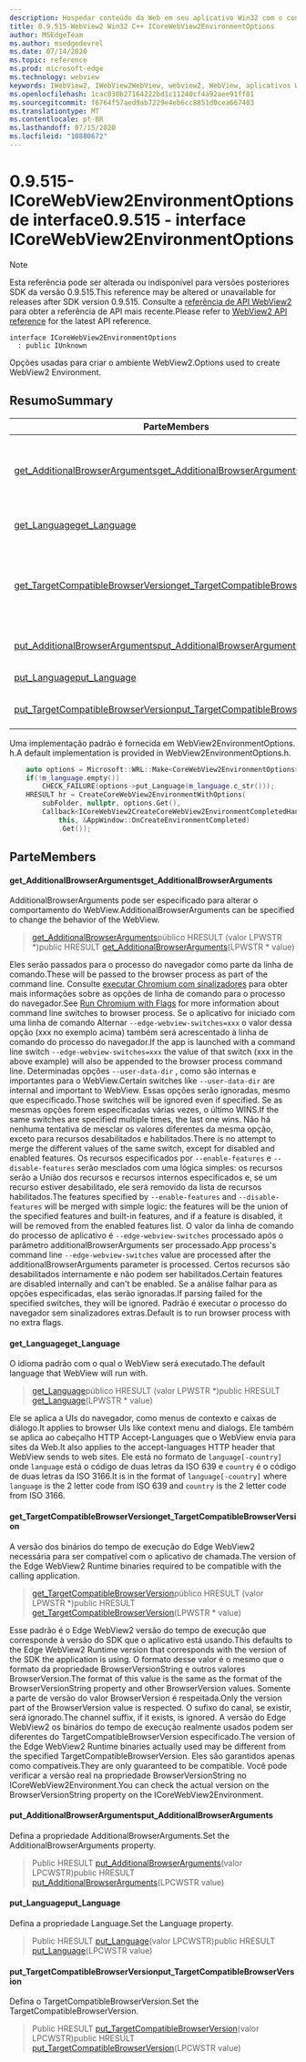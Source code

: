 ```yaml
---
description: Hospedar conteúdo da Web em seu aplicativo Win32 com o controle WebView2 do Microsoft Edge
title: 0.9.515-WebView2 Win32 C++ ICoreWebView2EnvironmentOptions
author: MSEdgeTeam
ms.author: msedgedevrel
ms.date: 07/14/2020
ms.topic: reference
ms.prod: microsoft-edge
ms.technology: webview
keywords: IWebView2, IWebView2WebView, webview2, WebView, aplicativos Win32, Win32, Edge, ICoreWebView2, ICoreWebView2Controller, controle do navegador, HTML Edge
ms.openlocfilehash: 1cac030b27164222bd1c11240cf4a92aee91ff01
ms.sourcegitcommit: f6764f57aed9ab7229e4eb6cc8851d0cea667403
ms.translationtype: MT
ms.contentlocale: pt-BR
ms.lasthandoff: 07/15/2020
ms.locfileid: "10880672"
---
```

# <span data-ttu-id="0a706-104">0.9.515-ICoreWebView2EnvironmentOptions de interface</span><span class="sxs-lookup"><span data-stu-id="0a706-104">0.9.515 - interface ICoreWebView2EnvironmentOptions</span></span> 

> [!NOTE]
> <span data-ttu-id="0a706-105">Esta referência pode ser alterada ou indisponível para versões posteriores SDK da versão 0.9.515.</span><span class="sxs-lookup"><span data-stu-id="0a706-105">This reference may be altered or unavailable for releases after SDK version 0.9.515.</span></span> <span data-ttu-id="0a706-106">Consulte a [referência de API WebView2](../../../webview2-api-reference.md) para obter a referência de API mais recente.</span><span class="sxs-lookup"><span data-stu-id="0a706-106">Please refer to [WebView2 API reference](../../../webview2-api-reference.md) for the latest API reference.</span></span>

```
interface ICoreWebView2EnvironmentOptions
  : public IUnknown
```

<span data-ttu-id="0a706-107">Opções usadas para criar o ambiente WebView2.</span><span class="sxs-lookup"><span data-stu-id="0a706-107">Options used to create WebView2 Environment.</span></span>

## <span data-ttu-id="0a706-108">Resumo</span><span class="sxs-lookup"><span data-stu-id="0a706-108">Summary</span></span>

 <span data-ttu-id="0a706-109">Parte</span><span class="sxs-lookup"><span data-stu-id="0a706-109">Members</span></span>                        | <span data-ttu-id="0a706-110">Descrições</span><span class="sxs-lookup"><span data-stu-id="0a706-110">Descriptions</span></span>
--------------------------------|---------------------------------------------
[<span data-ttu-id="0a706-111">get_AdditionalBrowserArguments</span><span class="sxs-lookup"><span data-stu-id="0a706-111">get_AdditionalBrowserArguments</span></span>](#get_additionalbrowserarguments) | <span data-ttu-id="0a706-112">AdditionalBrowserArguments pode ser especificado para alterar o comportamento do WebView.</span><span class="sxs-lookup"><span data-stu-id="0a706-112">AdditionalBrowserArguments can be specified to change the behavior of the WebView.</span></span>
[<span data-ttu-id="0a706-113">get_Language</span><span class="sxs-lookup"><span data-stu-id="0a706-113">get_Language</span></span>](#get_language) | <span data-ttu-id="0a706-114">O idioma padrão com o qual o WebView será executado.</span><span class="sxs-lookup"><span data-stu-id="0a706-114">The default language that WebView will run with.</span></span>
[<span data-ttu-id="0a706-115">get_TargetCompatibleBrowserVersion</span><span class="sxs-lookup"><span data-stu-id="0a706-115">get_TargetCompatibleBrowserVersion</span></span>](#get_targetcompatiblebrowserversion) | <span data-ttu-id="0a706-116">A versão dos binários do tempo de execução do Edge WebView2 necessária para ser compatível com o aplicativo de chamada.</span><span class="sxs-lookup"><span data-stu-id="0a706-116">The version of the Edge WebView2 Runtime binaries required to be compatible with the calling application.</span></span>
[<span data-ttu-id="0a706-117">put_AdditionalBrowserArguments</span><span class="sxs-lookup"><span data-stu-id="0a706-117">put_AdditionalBrowserArguments</span></span>](#put_additionalbrowserarguments) | <span data-ttu-id="0a706-118">Defina a propriedade AdditionalBrowserArguments.</span><span class="sxs-lookup"><span data-stu-id="0a706-118">Set the AdditionalBrowserArguments property.</span></span>
[<span data-ttu-id="0a706-119">put_Language</span><span class="sxs-lookup"><span data-stu-id="0a706-119">put_Language</span></span>](#put_language) | <span data-ttu-id="0a706-120">Defina a propriedade Language.</span><span class="sxs-lookup"><span data-stu-id="0a706-120">Set the Language property.</span></span>
[<span data-ttu-id="0a706-121">put_TargetCompatibleBrowserVersion</span><span class="sxs-lookup"><span data-stu-id="0a706-121">put_TargetCompatibleBrowserVersion</span></span>](#put_targetcompatiblebrowserversion) | <span data-ttu-id="0a706-122">Defina o TargetCompatibleBrowserVersion.</span><span class="sxs-lookup"><span data-stu-id="0a706-122">Set the TargetCompatibleBrowserVersion.</span></span>

<span data-ttu-id="0a706-123">Uma implementação padrão é fornecida em WebView2EnvironmentOptions. h.</span><span class="sxs-lookup"><span data-stu-id="0a706-123">A default implementation is provided in WebView2EnvironmentOptions.h.</span></span>

```cpp
    auto options = Microsoft::WRL::Make<CoreWebView2EnvironmentOptions>();
    if(!m_language.empty())
        CHECK_FAILURE(options->put_Language(m_language.c_str()));
    HRESULT hr = CreateCoreWebView2EnvironmentWithOptions(
        subFolder, nullptr, options.Get(),
        Callback<ICoreWebView2CreateCoreWebView2EnvironmentCompletedHandler>(
            this, &AppWindow::OnCreateEnvironmentCompleted)
            .Get());
```

## <span data-ttu-id="0a706-124">Parte</span><span class="sxs-lookup"><span data-stu-id="0a706-124">Members</span></span>

#### <span data-ttu-id="0a706-125">get_AdditionalBrowserArguments</span><span class="sxs-lookup"><span data-stu-id="0a706-125">get_AdditionalBrowserArguments</span></span> 

<span data-ttu-id="0a706-126">AdditionalBrowserArguments pode ser especificado para alterar o comportamento do WebView.</span><span class="sxs-lookup"><span data-stu-id="0a706-126">AdditionalBrowserArguments can be specified to change the behavior of the WebView.</span></span>

> <span data-ttu-id="0a706-127">[get_AdditionalBrowserArguments](#get_additionalbrowserarguments)público HRESULT (valor LPWSTR \*)</span><span class="sxs-lookup"><span data-stu-id="0a706-127">public HRESULT [get_AdditionalBrowserArguments](#get_additionalbrowserarguments)(LPWSTR \* value)</span></span>

<span data-ttu-id="0a706-128">Eles serão passados para o processo do navegador como parte da linha de comando.</span><span class="sxs-lookup"><span data-stu-id="0a706-128">These will be passed to the browser process as part of the command line.</span></span> <span data-ttu-id="0a706-129">Consulte [executar Chromium com sinalizadores](https://aka.ms/RunChromiumWithFlags) para obter mais informações sobre as opções de linha de comando para o processo do navegador.</span><span class="sxs-lookup"><span data-stu-id="0a706-129">See [Run Chromium with Flags](https://aka.ms/RunChromiumWithFlags) for more information about command line switches to browser process.</span></span> <span data-ttu-id="0a706-130">Se o aplicativo for iniciado com uma linha de comando Alternar `--edge-webview-switches=xxx` o valor dessa opção (xxx no exemplo acima) também será acrescentado à linha de comando do processo do navegador.</span><span class="sxs-lookup"><span data-stu-id="0a706-130">If the app is launched with a command line switch `--edge-webview-switches=xxx` the value of that switch (xxx in the above example) will also be appended to the browser process command line.</span></span> <span data-ttu-id="0a706-131">Determinadas opções `--user-data-dir` , como são internas e importantes para o WebView.</span><span class="sxs-lookup"><span data-stu-id="0a706-131">Certain switches like `--user-data-dir` are internal and important to WebView.</span></span> <span data-ttu-id="0a706-132">Essas opções serão ignoradas, mesmo que especificado.</span><span class="sxs-lookup"><span data-stu-id="0a706-132">Those switches will be ignored even if specified.</span></span> <span data-ttu-id="0a706-133">Se as mesmas opções forem especificadas várias vezes, o último WINS.</span><span class="sxs-lookup"><span data-stu-id="0a706-133">If the same switches are specified multiple times, the last one wins.</span></span> <span data-ttu-id="0a706-134">Não há nenhuma tentativa de mesclar os valores diferentes da mesma opção, exceto para recursos desabilitados e habilitados.</span><span class="sxs-lookup"><span data-stu-id="0a706-134">There is no attempt to merge the different values of the same switch, except for disabled and enabled features.</span></span> <span data-ttu-id="0a706-135">Os recursos especificados por `--enable-features` e `--disable-features` serão mesclados com uma lógica simples: os recursos serão a União dos recursos e recursos internos especificados e, se um recurso estiver desabilitado, ele será removido da lista de recursos habilitados.</span><span class="sxs-lookup"><span data-stu-id="0a706-135">The features specified by `--enable-features` and `--disable-features` will be merged with simple logic: the features will be the union of the specified features and built-in features, and if a feature is disabled, it will be removed from the enabled features list.</span></span> <span data-ttu-id="0a706-136">O valor da linha de comando do processo de aplicativo é `--edge-webview-switches` processado após o parâmetro additionalBrowserArguments ser processado.</span><span class="sxs-lookup"><span data-stu-id="0a706-136">App process's command line `--edge-webview-switches` value are processed after the additionalBrowserArguments parameter is processed.</span></span> <span data-ttu-id="0a706-137">Certos recursos são desabilitados internamente e não podem ser habilitados.</span><span class="sxs-lookup"><span data-stu-id="0a706-137">Certain features are disabled internally and can't be enabled.</span></span> <span data-ttu-id="0a706-138">Se a análise falhar para as opções especificadas, elas serão ignoradas.</span><span class="sxs-lookup"><span data-stu-id="0a706-138">If parsing failed for the specified switches, they will be ignored.</span></span> <span data-ttu-id="0a706-139">Padrão é executar o processo do navegador sem sinalizadores extras.</span><span class="sxs-lookup"><span data-stu-id="0a706-139">Default is to run browser process with no extra flags.</span></span>

#### <span data-ttu-id="0a706-140">get_Language</span><span class="sxs-lookup"><span data-stu-id="0a706-140">get_Language</span></span> 

<span data-ttu-id="0a706-141">O idioma padrão com o qual o WebView será executado.</span><span class="sxs-lookup"><span data-stu-id="0a706-141">The default language that WebView will run with.</span></span>

> <span data-ttu-id="0a706-142">[get_Language](#get_language)público HRESULT (valor LPWSTR \*)</span><span class="sxs-lookup"><span data-stu-id="0a706-142">public HRESULT [get_Language](#get_language)(LPWSTR \* value)</span></span>

<span data-ttu-id="0a706-143">Ele se aplica a UIs do navegador, como menus de contexto e caixas de diálogo.</span><span class="sxs-lookup"><span data-stu-id="0a706-143">It applies to browser UIs like context menu and dialogs.</span></span> <span data-ttu-id="0a706-144">Ele também se aplica ao cabeçalho HTTP Accept-Languages que o WebView envia para sites da Web.</span><span class="sxs-lookup"><span data-stu-id="0a706-144">It also applies to the accept-languages HTTP header that WebView sends to web sites.</span></span> <span data-ttu-id="0a706-145">Ele está no formato de `language[-country]` onde `language` está o código de duas letras da ISO 639 e `country` é o código de duas letras da ISO 3166.</span><span class="sxs-lookup"><span data-stu-id="0a706-145">It is in the format of `language[-country]` where `language` is the 2 letter code from ISO 639 and `country` is the 2 letter code from ISO 3166.</span></span>

#### <span data-ttu-id="0a706-146">get_TargetCompatibleBrowserVersion</span><span class="sxs-lookup"><span data-stu-id="0a706-146">get_TargetCompatibleBrowserVersion</span></span> 

<span data-ttu-id="0a706-147">A versão dos binários do tempo de execução do Edge WebView2 necessária para ser compatível com o aplicativo de chamada.</span><span class="sxs-lookup"><span data-stu-id="0a706-147">The version of the Edge WebView2 Runtime binaries required to be compatible with the calling application.</span></span>

> <span data-ttu-id="0a706-148">[get_TargetCompatibleBrowserVersion](#get_targetcompatiblebrowserversion)público HRESULT (valor LPWSTR \*)</span><span class="sxs-lookup"><span data-stu-id="0a706-148">public HRESULT [get_TargetCompatibleBrowserVersion](#get_targetcompatiblebrowserversion)(LPWSTR \* value)</span></span>

<span data-ttu-id="0a706-149">Esse padrão é o Edge WebView2 versão do tempo de execução que corresponde à versão do SDK que o aplicativo está usando.</span><span class="sxs-lookup"><span data-stu-id="0a706-149">This defaults to the Edge WebView2 Runtime version that corresponds with the version of the SDK the application is using.</span></span> <span data-ttu-id="0a706-150">O formato desse valor é o mesmo que o formato da propriedade BrowserVersionString e outros valores BrowserVersion.</span><span class="sxs-lookup"><span data-stu-id="0a706-150">The format of this value is the same as the format of the BrowserVersionString property and other BrowserVersion values.</span></span> <span data-ttu-id="0a706-151">Somente a parte de versão do valor BrowserVersion é respeitada.</span><span class="sxs-lookup"><span data-stu-id="0a706-151">Only the version part of the BrowserVersion value is respected.</span></span> <span data-ttu-id="0a706-152">O sufixo do canal, se existir, será ignorado.</span><span class="sxs-lookup"><span data-stu-id="0a706-152">The channel suffix, if it exists, is ignored.</span></span> <span data-ttu-id="0a706-153">A versão do Edge WebView2 os binários do tempo de execução realmente usados podem ser diferentes do TargetCompatibleBrowserVersion especificado.</span><span class="sxs-lookup"><span data-stu-id="0a706-153">The version of the Edge WebView2 Runtime binaries actually used may be different from the specified TargetCompatibleBrowserVersion.</span></span> <span data-ttu-id="0a706-154">Eles são garantidos apenas como compatíveis.</span><span class="sxs-lookup"><span data-stu-id="0a706-154">They are only guaranteed to be compatible.</span></span> <span data-ttu-id="0a706-155">Você pode verificar a versão real na propriedade BrowserVersionString no ICoreWebView2Environment.</span><span class="sxs-lookup"><span data-stu-id="0a706-155">You can check the actual version on the BrowserVersionString property on the ICoreWebView2Environment.</span></span>

#### <span data-ttu-id="0a706-156">put_AdditionalBrowserArguments</span><span class="sxs-lookup"><span data-stu-id="0a706-156">put_AdditionalBrowserArguments</span></span> 

<span data-ttu-id="0a706-157">Defina a propriedade AdditionalBrowserArguments.</span><span class="sxs-lookup"><span data-stu-id="0a706-157">Set the AdditionalBrowserArguments property.</span></span>

> <span data-ttu-id="0a706-158">Public HRESULT [put_AdditionalBrowserArguments](#put_additionalbrowserarguments)(valor LPCWSTR)</span><span class="sxs-lookup"><span data-stu-id="0a706-158">public HRESULT [put_AdditionalBrowserArguments](#put_additionalbrowserarguments)(LPCWSTR value)</span></span>

#### <span data-ttu-id="0a706-159">put_Language</span><span class="sxs-lookup"><span data-stu-id="0a706-159">put_Language</span></span> 

<span data-ttu-id="0a706-160">Defina a propriedade Language.</span><span class="sxs-lookup"><span data-stu-id="0a706-160">Set the Language property.</span></span>

> <span data-ttu-id="0a706-161">Public HRESULT [put_Language](#put_language)(valor LPCWSTR)</span><span class="sxs-lookup"><span data-stu-id="0a706-161">public HRESULT [put_Language](#put_language)(LPCWSTR value)</span></span>

#### <span data-ttu-id="0a706-162">put_TargetCompatibleBrowserVersion</span><span class="sxs-lookup"><span data-stu-id="0a706-162">put_TargetCompatibleBrowserVersion</span></span> 

<span data-ttu-id="0a706-163">Defina o TargetCompatibleBrowserVersion.</span><span class="sxs-lookup"><span data-stu-id="0a706-163">Set the TargetCompatibleBrowserVersion.</span></span>

> <span data-ttu-id="0a706-164">Public HRESULT [put_TargetCompatibleBrowserVersion](#put_targetcompatiblebrowserversion)(valor LPCWSTR)</span><span class="sxs-lookup"><span data-stu-id="0a706-164">public HRESULT [put_TargetCompatibleBrowserVersion](#put_targetcompatiblebrowserversion)(LPCWSTR value)</span></span>

